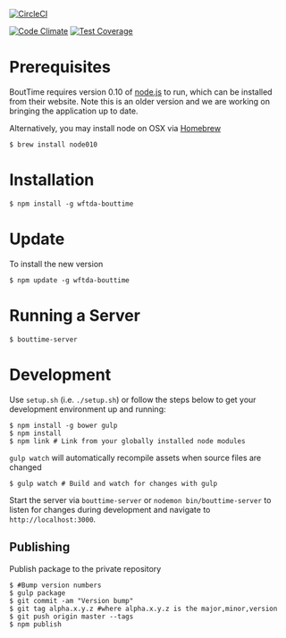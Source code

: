 [![CircleCI](https://circleci.com/gh/WFTDA/bouttime.svg?style=svg&circle-token=9b5d2312f6063d633b844c97c873653c13b26513)](https://circleci.com/gh/WFTDA/bouttime)

[![Code Climate](https://codeclimate.com/repos/559a0472e30ba07010002dbe/badges/9909fa76b2506419a836/gpa.svg)](https://codeclimate.com/repos/559a0472e30ba07010002dbe/feed)
[![Test Coverage](https://codeclimate.com/repos/559a0472e30ba07010002dbe/badges/9909fa76b2506419a836/coverage.svg)](https://codeclimate.com/repos/559a0472e30ba07010002dbe/coverage)

# Prerequisites

BoutTime requires version 0.10 of [node.js](https://nodejs.org/) to run, which
can be installed from their website. Note this is an older version and we are
working on bringing the application up to date.

Alternatively, you may install node on OSX via [Homebrew](http://brew.sh/)

    $ brew install node010

# Installation

    $ npm install -g wftda-bouttime

# Update

To install the new version

    $ npm update -g wftda-bouttime

# Running a Server

    $ bouttime-server

# Development

Use `setup.sh` (i.e. `./setup.sh`) or follow the steps below to get your
development environment up and running:

    $ npm install -g bower gulp
    $ npm install
    $ npm link # Link from your globally installed node modules

`gulp watch` will automatically recompile assets when source files are changed

    $ gulp watch # Build and watch for changes with gulp

Start the server via `bouttime-server` or `nodemon bin/bouttime-server` to
listen for changes during development and navigate to `http://localhost:3000`.

## Publishing

Publish package to the private repository

    $ #Bump version numbers
    $ gulp package
    $ git commit -am "Version bump"
    $ git tag alpha.x.y.z #where alpha.x.y.z is the major,minor,version
    $ git push origin master --tags
    $ npm publish

